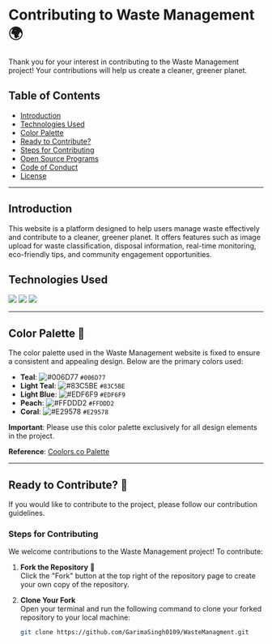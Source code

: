 # Contributing to Waste Management 🌍

Thank you for your interest in contributing to the Waste Management project! Your contributions will help us create a cleaner, greener planet.

## Table of Contents
- [Introduction](#introduction)
- [Technologies Used](#technologies-used)
- [Color Palette](#color-palette)
- [Ready to Contribute?](#ready-to-contribute)
- [Steps for Contributing](#steps-for-contributing)
- [Open Source Programs](#open-source-programs)
- [Code of Conduct](#code-of-conduct)
- [License](#license)

---

## Introduction

This website is a platform designed to help users manage waste effectively and contribute to a cleaner, greener planet. It offers features such as image upload for waste classification, disposal information, real-time monitoring, eco-friendly tips, and community engagement opportunities.

## Technologies Used

<img src="https://img.shields.io/badge/html5%20-%23E34F26.svg?&style=for-the-badge&logo=html5&logoColor=white"/> 
<img src="https://img.shields.io/badge/css3%20-%231572B6.svg?&style=for-the-badge&logo=css3&logoColor=white"/> 
<img src="https://img.shields.io/badge/javascript%20-%23323330.svg?&style=for-the-badge&logo=javascript&logoColor=%23F7DF1E"/>

---

## Color Palette 🎨

The color palette used in the Waste Management website is fixed to ensure a consistent and appealing design. Below are the primary colors used:

- **Teal**: ![#006D77](https://via.placeholder.com/15/006D77/000000?text=+) `#006D77`
- **Light Teal**: ![#83C5BE](https://via.placeholder.com/15/83C5BE/000000?text=+) `#83C5BE`
- **Light Blue**: ![#EDF6F9](https://via.placeholder.com/15/EDF6F9/000000?text=+) `#EDF6F9`
- **Peach**: ![#FFDDD2](https://via.placeholder.com/15/FFDDD2/000000?text=+) `#FFDDD2`
- **Coral**: ![#E29578](https://via.placeholder.com/15/E29578/000000?text=+) `#E29578`

**Important**: Please use this color palette exclusively for all design elements in the project.

**Reference**: [Coolors.co Palette](https://coolors.co/palette/006d77-83c5be-edf6f9-ffddd2-e29578)

---

## Ready to Contribute? 🤝

If you would like to contribute to the project, please follow our contribution guidelines.

### Steps for Contributing

We welcome contributions to the Waste Management project! To contribute:

1. **Fork the Repository** 🍴  
   Click the "Fork" button at the top right of the repository page to create your own copy of the repository.

2. **Clone Your Fork**  
   Open your terminal and run the following command to clone your forked repository to your local machine:
   ```bash
   git clone https://github.com/GarimaSingh0109/WasteManagment.git
